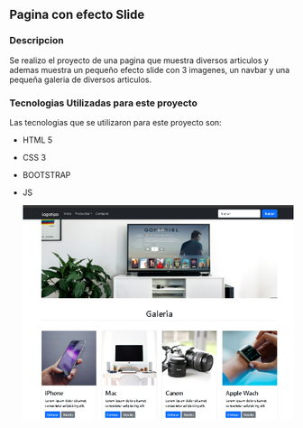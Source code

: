## Pagina con efecto Slide
### Descripcion
Se realizo el proyecto de una pagina que muestra diversos articulos y ademas muestra un pequeño efecto slide con 3 imagenes, un navbar y una pequeña galeria de diversos articulos.

### Tecnologias Utilizadas para este proyecto

Las tecnologias que se utilizaron para este proyecto son:

* HTML 5
* CSS 3
* BOOTSTRAP 
* JS
  
  ![CAPTURA DE PANTALLA DE PAGINA CON EFECTO SLIDE](slide.PNG)
